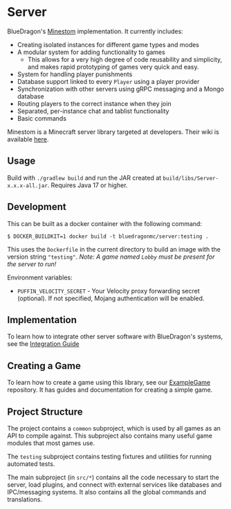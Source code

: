 # Server
BlueDragon's [Minestom](https://minestom.net/) implementation. It currently includes:
- Creating isolated instances for different game types and modes
- A modular system for adding functionality to games
  - This allows for a very high degree of code reusability and simplicity, and makes rapid prototyping of games very quick and easy.
- System for handling player punishments
- Database support linked to every `Player` using a player provider
- Synchronization with other servers using gRPC messaging and a Mongo database
- Routing players to the correct instance when they join
- Separated, per-instance chat and tablist functionality
- Basic commands

Minestom is a Minecraft server library targeted at developers. Their wiki is available [here](https://wiki.minestom.net).

## Usage
Build with `./gradlew build` and run the JAR created at `build/libs/Server-x.x.x-all.jar`.
Requires Java 17 or higher.

## Development
This can be built as a docker container with the following command:
```shell
$ DOCKER_BUILDKIT=1 docker build -t bluedragonmc/server:testing .
```
This uses the `Dockerfile` in the current directory to build an image with the version string `"testing"`.
*Note: A game named `Lobby` must be present for the server to run!*

Environment variables:
* `PUFFIN_VELOCITY_SECRET` - Your Velocity proxy forwarding secret (optional). If not specified, Mojang authentication will be enabled.

## Implementation
To learn how to integrate other server software with BlueDragon's systems, see the [Integration Guide](./INTEGRATION.md)

## Creating a Game
To learn how to create a game using this library, see our [ExampleGame](https://github.com/BlueDragonMC/ExampleGame/blob/main/README.md) repository. It has guides and documentation for creating a simple game.

## Project Structure
The project contains a `common` subproject, which is used by all games as an API to compile against.
This subproject also contains many useful game modules that most games use.

The `testing` subproject contains testing fixtures and utilities for running automated tests.

The main subproject (in `src/*`) contains all the code necessary to start the server, load plugins,
and connect with external services like databases and IPC/messaging systems.
It also contains all the global commands and translations.